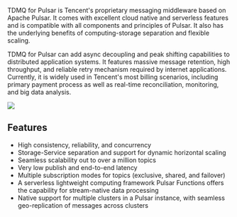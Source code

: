 TDMQ for Pulsar is Tencent's proprietary messaging middleware based on Apache Pulsar. It comes with excellent cloud native and serverless features and is compatible with all components and principles of Pulsar. It also has the underlying benefits of computing-storage separation and flexible scaling.

TDMQ for Pulsar can add async decoupling and peak shifting capabilities to distributed application systems. It features massive message retention, high throughput, and reliable retry mechanism required by internet applications. Currently, it is widely used in Tencent's most billing scenarios, including primary payment process as well as real-time reconciliation, monitoring, and big data analysis.


![](https://main.qcloudimg.com/raw/497b58604f9b0f1a2cb762991c1fd637.png)

## Features

- High consistency, reliability, and concurrency
- Storage-Service separation and support for dynamic horizontal scaling
- Seamless scalability out to over a million topics
- Very low publish and end-to-end latency
- Multiple subscription modes for topics (exclusive, shared, and failover)
- A serverless lightweight computing framework Pulsar Functions offers the capability for stream-native data processing
- Native support for multiple clusters in a Pulsar instance, with seamless geo-replication of messages across clusters
